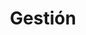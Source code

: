---
title: Gestión
slug: gestion
icono: icon-edit
permalink: gestion/
layout: 2_gestion
base_url: "../"

cabecera: "Participa en la gestión"
cabecera-subtitulo: "La gestión está recogida en el diario y las cuentas, toda la información es abierta y de acceso público"

titulo: "El diario y las cuentas del huerto Fuensanta"
subtitulo: ""

diario:
  titulo: "Diario de trabajo"
  anchor: "diario"
  descripcion: "En este documento anotamos las labores que realizamos cada día en el huerto: siembras, podas, limpieza, tratamientos, etc… Es una forma sencilla de comunicación entre los distintos grupos de trabajo, evita la repetición de trabajo y nos mantiene al tanto de los progresos del huerto."
  link:
    url: "https://docs.google.com/spreadsheet/pub?key=0ApaZkqgevJCgdFRZbGNkZG5fdGROUUZPSERIcUpTS2c&output=html&widget=true"
    titulo: "Aquí puedes acceder a la hoja de cálculo para leer y editar el diario de trabajo"

cuentas:  
  titulo: "Cuentas de ingresos y gastos"
  anchor: "cuentas"
  descripcion: "A raíz de la campaña de recaudación en [goteo.org](http://goteo.org/project/huerto-fuensanta) que llevamos a cabo en Febrero de 2013, decidimos hacer públicos todos los gastos asociados al huerto."
  link:
    url: "https://docs.google.com/a/colaborativa.eu/spreadsheet/pub?key=0ApaZkqgevJCgdFN3VUlTNnVMZWZHMmJBanprWG94aXc&output=html&widget=true"
    titulo: "Aquí puedes acceder a la hoja de cálculo para leer y editar las cuentas de ingresos y gastos"
---